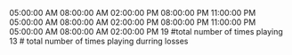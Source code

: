 05:00:00 AM
08:00:00 AM
02:00:00 PM
08:00:00 PM
11:00:00 PM
05:00:00 AM
08:00:00 AM
02:00:00 PM
08:00:00 PM
11:00:00 PM
05:00:00 AM
08:00:00 AM
02:00:00 PM
19 #total number of times playing
13 # total number of times playing durring losses
